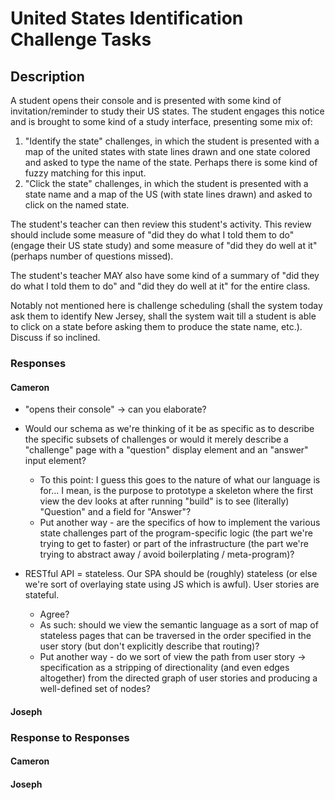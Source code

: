 # United States Identification Challenge Tasks

## Description

A student opens their console and is presented with some kind of invitation/reminder to study their US states. The student engages this notice and is brought to some kind of a study interface, presenting some mix of:

1. "Identify the state" challenges, in which the student is presented with a map of the united states with state lines drawn and one state colored and asked to type the name of the state. Perhaps there is some kind of fuzzy matching for this input.
2. "Click the state" challenges, in which the student is presented with a state name and a map of the US (with state lines drawn) and asked to click on the named state.

The student's teacher can then review this student's activity. This review should include some measure of "did they do what I told them to do" (engage their US state study) and some measure of "did they do well at it"(perhaps number of questions missed).

The student's teacher MAY also have some kind of a summary of "did they do what I told them to do" and "did they do well at it" for the entire class.

Notably not mentioned here is challenge scheduling (shall the system today ask them to identify New Jersey, shall the system wait till a student is able to click on a state before asking them to produce the state name, etc.). Discuss if so inclined.

### Responses

#### Cameron

- "opens their console" -> can you elaborate?

- Would our schema as we're thinking of it be as specific as to describe the specific subsets of challenges or would it merely describe a "challenge" page with a "question" display element and an "answer" input element?

  - To this point: I guess this goes to the nature of what our language is for... I mean, is the purpose to prototype a skeleton where the first view the dev looks at after running "build" is to see (literally) "Question" and a field for "Answer"?
  - Put another way - are the specifics of how to implement the various state challenges part of the program-specific logic (the part we're trying to get to faster) or part of the infrastructure (the part we're trying to abstract away / avoid boilerplating / meta-program)?

- RESTful API = stateless.  Our SPA should be (roughly) stateless (or else we're sort of overlaying state using JS which is awful).  User stories are stateful.
  - Agree?
  - As such: should we view the semantic language as a sort of map of stateless pages that can be traversed in the order specified in the user story (but don't explicitly describe that routing)?
  - Put another way - do we sort of view the path from user story -> specification as a stripping of directionality (and even edges altogether) from the directed graph of user stories and producing a well-defined set of nodes?



#### Joseph

### Response to Responses

#### Cameron

#### Joseph

